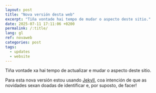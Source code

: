 ```yaml
---
layout: post
title: "Nova versión desta web"
excerpt: "Tiña vontade hai tempo de mudar o aspecto deste sitio."
date: 2025-07-11 17:11:06 +0200
permalink: /:title/
lang: gl
ref: novaweb
categories: post 
tags:
  - updates
  - website
---
```

Tiña vontade xa hai tempo de actualizar e mudar o aspecto deste sitio.

Para esta nova versión estou usando [Jekyll][jekyll-docs], coa intención de que as novidades sexan doadas de identificar e, por suposto, de facer!

[jekyll-docs]: https://jekyllrb.com/docs/home
